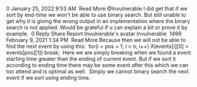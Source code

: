 0
January 25, 2022 9:53 AM
​
Read More
@Invulnerable I did get that if we sort by end-time we won't be able to use binary search. But still unable to get why it is giving the wrong output in an implementation where the binary search is not applied. Would be grateful if u can explain a bit or prove it by example.
​
0
Reply
Share
Report
Invulnerable's avatar
Invulnerable
​
1499
February 9, 2021 1:34 PM
​
Read More
Because then we will not be able to find the next event by using this:
​
for(i = pos + 1; i < n; i++)
if(events[i][0] > events[pos][1])
break;
​
Here we are simply breaking when we found a event starting time greater than the ending of current event. But if we sort it according to ending time there may be some event after this which we can too attend and is optimal as well.
​
Simply we cannot binary search the next event if we sort using ending time.